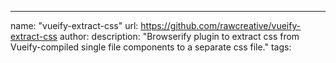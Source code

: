 ---
name: "vueify-extract-css"
url: https://github.com/rawcreative/vueify-extract-css
author: 
description: "Browserify plugin to extract css from Vueify-compiled single file components to a separate css file."
tags: